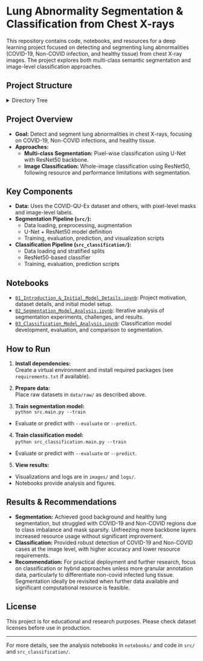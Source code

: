 # Lung Abnormality Segmentation & Classification from Chest X-rays

This repository contains code, notebooks, and resources for a deep learning project focused on detecting and segmenting lung abnormalities (COVID-19, Non-COVID infection, and healthy tissue) from chest X-ray images. The project explores both multi-class semantic segmentation and image-level classification approaches.

## Project Structure

<details>
<summary>Directory Tree</summary>
lung_abnormality_segmentation/ ├── config/ # Configuration files (e.g., config.yaml) ├── data/ │ ├── processed/ # Preprocessed datasets │ └── raw/ # Raw datasets (COVID-QU-Ex, ChestXray-Masks-and-Labels, etc.) ├── images/ │ ├── classification_model/ # Training/validation figures for classification │ └── segmentation_model/ # Training/validation figures for segmentation ├── logs/ │ ├── fit_classification/ # TensorBoard logs for classification runs │ ├── fit_multi_class_Iter_1/ # TensorBoard logs for segmentation (iteration 1) │ ├── fit_multi_class_Iter_2/ # TensorBoard logs for segmentation (iteration 2) │ └── fit_multiclass_segmentation/ # Additional segmentation logs ├── notebooks/ │ ├── 01_Introduction_&_Initial_Model_Details.ipynb │ ├── 02_Segmentation_Model_Analysis.ipynb │ ├── 03_Classification_Model_Analysis.ipynb │ └── .ipynb_checkpoints/ ├── saved_models/ │ ├── saved_models_classification/ # Classification model checkpoints │ ├── saved_models_classification_iter2/ # Classification model (iteration 2) │ ├── saved_models_classification_iter3/ # Classification model (iteration 3) │ └── saved_models_segmentation/ # Segmentation model checkpoints ├── src/ │ ├── data_loader.py │ ├── evaluate.py │ ├── main.py │ ├── model.py │ ├── predict_and_visualize.py │ ├── train.py │ ├── iter1/ # Segmentation experiment scripts │ └── iter2/ ├── src_classification/ │ ├── data_loader.py │ ├── evaluate.py │ ├── main.py │ ├── model.py │ ├── predict.py │ └── train.py ├── .gitignore ├── lung_abnormality_segmentation.code-workspace └── README.md
</details>

## Project Overview

- **Goal:** Detect and segment lung abnormalities in chest X-rays, focusing on COVID-19, Non-COVID infections, and healthy tissue.
- **Approaches:**
  - **Multi-class Segmentation:** Pixel-wise classification using U-Net with ResNet50 backbone.
  - **Image Classification:** Whole-image classification using ResNet50, following resource and performance limitations with segmentation.

## Key Components

- **Data:** Uses the COVID-QU-Ex dataset and others, with pixel-level masks and image-level labels.
- **Segmentation Pipeline (`src/`):**
  - Data loading, preprocessing, augmentation
  - U-Net + ResNet50 model definition
  - Training, evaluation, prediction, and visualization scripts
- **Classification Pipeline (`src_classification/`):**
  - Data loading and stratified splits
  - ResNet50-based classifier
  - Training, evaluation, prediction scripts

## Notebooks

- [`01_Introduction_&_Initial_Model_Details.ipynb`](notebooks/01_Introduction_&_Initial_Model_Details.ipynb): Project motivation, dataset details, and initial model setup.
- [`02_Segmentation_Model_Analysis.ipynb`](notebooks/02_Segmentation_Model_Analysis.ipynb): Iterative analysis of segmentation experiments, challenges, and results.
- [`03_Classification_Model_Analysis.ipynb`](notebooks/03_Classification_Model_Analysis.ipynb): Classification model development, evaluation, and comparison to segmentation.

## How to Run

1. **Install dependencies:**  
   Create a virtual environment and install required packages (see `requirements.txt` if available).

2. **Prepare data:**  
   Place raw datasets in `data/raw/` as described above.

3. **Train segmentation model:**  
    `python src.main.py --train`

- Evaluate or predict with `--evaluate` or `--predict`.

4. **Train classification model:**  
    `python src_classification.main.py --train`
- Evaluate or predict with `--evaluate` or `--predict`.

5. **View results:**  
- Visualizations and logs are in `images/` and `logs/`.
- Notebooks provide analysis and figures.

## Results & Recommendations

- **Segmentation:** Achieved good background and healthy lung segmentation, but struggled with COVID-19 and Non-COVID regions due to class imbalance and mask sparsity. Unfreezing more backbone layers increased resource usage without significant improvement.
- **Classification:** Provided robust detection of COVID-19 and Non-COVID cases at the image level, with higher accuracy and lower resource requirements.
- **Recommendation:** For practical deployment and further research, focus on classification or hybrid approaches unless more granular annotation data, particularly to differentiate non-covid infected lung tissue. Segmentation ideally be revisited when further data available and significant computational resource is feasible.

## License

This project is for educational and research purposes. Please check dataset licenses before use in production.

---

For more details, see the analysis notebooks in `notebooks/` and code in `src/` and `src_classification/`.